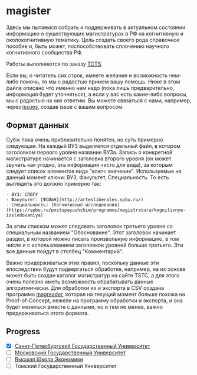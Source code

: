 # magister

Здесь мы пытаемся собрать и поддерживать в актуальном состоянии информацию о
существующих магистратурах в РФ на когнитивную и околокогнитивную
тематику. Цель создать своего рода справочное пособие и, быть может,
поспособствовать сплочению научного когнитивного сообщества РФ.

Работы выполняются по заказу [TCTS](http://thinkcognitive.org/ru/).

Если вы, о читатель сих строк, имеете желание и возможность чем-либо помочь, то
мы с радостью примем вашу помощь. Ниже в этом файле описано что именно нам надо
(пока лишь предварительно, информация будет уточняться), а если у вас есть
какие-либо вопросы, мы с радостью на них ответим. Вы можете связаться с нами,
например, через [issues](issues), создав issue с вашим вопросом.

## Формат данных

Субж пока очень приблизительно понятен, но суть примерно следующая. На каждый
ВУЗ выделяется отдельный файл, в котором заголовком первого уровня название
ВУЗа. Запись о конкретной магистратуре начинается с заголовка второго уровня
(он может звучать как угодно, эта информация чисто для вида), за которым
следует список элементов вида "ключ: значение". Используемые на данный момент
ключи: ВУЗ, Факультет, Специальность. То есть выглядеть это должно примерно
так:

	- ВУЗ: СПбГУ
	- Факультет: [ФСИиН](http://artesliberales.spbu.ru/)
    - Специальность: [Когнитивные исследования](https://spbu.ru/postupayushchim/programms/magistratura/kognitivnye-issledovaniya)

За этим списком может следовать заголовок третьего уровня со специальным
названием "Обоснование". Этот заголовок начинает раздел, в которой можно писать
произвольную информацию, в том числе и с использованием заголовков уровней
больше третьего. Эти все данные пойдут в столбец "Комментарий".

Важно придерживаться этих правил, поскольку данные эти впоследствии будут
подвергаться обработке, например, на их основе может быть создан каталог
магистратур на сайте TSTC, а для этого очень полезно иметь возможность
обрабатывать данные алгоритмически. Для обработки их и экспорта в CSV создана
программа [magreader](https://github.com/amty/magreader), которая на текущий
момент больше похожа на Proof-of-Concept, нежели на программу обработки и
экспорта, и она будет меняться вместе с данными, но и тем не менее, важно
придерживаться этого формата.

## Progress

- [x] [Санкт-Петербургский Государственный Университет](СПбГУ.md)
- [ ] [Московский Государственный Университет](МГУ.md)
- [ ] [Высшая Школа Экономики](ВШЭ.md)
- [ ] Томский Государственный Университет
